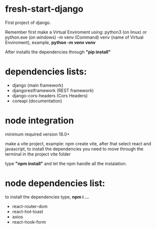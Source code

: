 # fresh-start-django
First project of django.

Remember first make a Virtual Enviroment using: python3 (on linux) or python.exe (on windows) -m venv (Command) venv (name of Virtual Enviroment), example, **python -m venv venv**

After installs the dependencies through **"pip install"**

# dependencies lists:

* django (main framework)
* djangorestframework (REST framework)
* django-cors-headers (Cors Headers)
* coreapi (documentation)

# node integration

minimum required version 16.0+

make a vite project, example: npm create vite, after that select react and javascript, to install the dependencies you need to move through the terminal in the project vite folder

type **"npm install"** and let the npm handle all the instalation.

# node dependencies list:

to install the dependencies type, **npm i ...**

* react-router-dom
* react-hot-toast
* axios
* react-hook-form